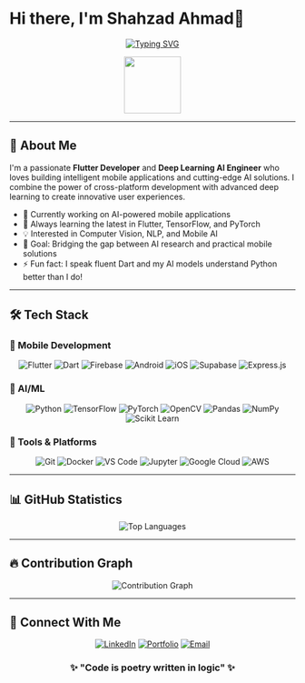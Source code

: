 # Hi there, I'm Shahzad Ahmad👋

<div align="center">
  
[![Typing SVG](https://readme-typing-svg.herokuapp.com?font=Fira+Code&size=30&duration=3000&pause=1000&color=00D9FF&center=true&vCenter=true&width=600&lines=Flutter+Developer;Deep+Learning+AI+Engineer;Mobile+App+Architect;Machine+Learning+Enthusiast)](https://git.io/typing-svg)

</div>

<div align="center">
  <img src="https://media.giphy.com/media/M9gbBd9nbDrOTu1Mqx/giphy.gif" width="100"/>
</div>

---

## 🚀 About Me

I'm a passionate **Flutter Developer** and **Deep Learning AI Engineer** who loves building intelligent mobile applications and cutting-edge AI solutions. I combine the power of cross-platform development with advanced deep learning to create innovative user experiences.

- 🔭 Currently working on AI-powered mobile applications
- 🌱 Always learning the latest in Flutter, TensorFlow, and PyTorch
- 💡 Interested in Computer Vision, NLP, and Mobile AI
- 🎯 Goal: Bridging the gap between AI research and practical mobile solutions
- ⚡ Fun fact: I speak fluent Dart and my AI models understand Python better than I do!

---

## 🛠️ Tech Stack

### 📱 Mobile Development
<div align="center">
  
![Flutter](https://img.shields.io/badge/Flutter-02569B?style=for-the-badge&logo=flutter&logoColor=white)
![Dart](https://img.shields.io/badge/Dart-0175C2?style=for-the-badge&logo=dart&logoColor=white)
![Firebase](https://img.shields.io/badge/Firebase-FFCA28?style=for-the-badge&logo=firebase&logoColor=black)
![Android](https://img.shields.io/badge/Android-3DDC84?style=for-the-badge&logo=android&logoColor=white)
![iOS](https://img.shields.io/badge/iOS-000000?style=for-the-badge&logo=ios&logoColor=white)
![Supabase](https://img.shields.io/badge/Supabase-3ECF8E?style=for-the-badge&logo=supabase&logoColor=white)
![Express.js](https://img.shields.io/badge/Express.js-000000?style=for-the-badge&logo=express&logoColor=white)


</div>

### 🤖 AI/ML 
<div align="center">
  
![Python](https://img.shields.io/badge/Python-3776AB?style=for-the-badge&logo=python&logoColor=white)
![TensorFlow](https://img.shields.io/badge/TensorFlow-FF6F00?style=for-the-badge&logo=tensorflow&logoColor=white)
![PyTorch](https://img.shields.io/badge/PyTorch-EE4C2C?style=for-the-badge&logo=pytorch&logoColor=white)
![OpenCV](https://img.shields.io/badge/OpenCV-27338e?style=for-the-badge&logo=OpenCV&logoColor=white)
![Pandas](https://img.shields.io/badge/Pandas-2C2D72?style=for-the-badge&logo=pandas&logoColor=white)
![NumPy](https://img.shields.io/badge/Numpy-777BB4?style=for-the-badge&logo=numpy&logoColor=white)
![Scikit Learn](https://img.shields.io/badge/scikit_learn-F7931E?style=for-the-badge&logo=scikit-learn&logoColor=white)

</div>

### 🔧 Tools & Platforms
<div align="center">
  
![Git](https://img.shields.io/badge/Git-F05032?style=for-the-badge&logo=git&logoColor=white)
![Docker](https://img.shields.io/badge/Docker-2CA5E0?style=for-the-badge&logo=docker&logoColor=white)
![VS Code](https://img.shields.io/badge/VS_Code-0078D4?style=for-the-badge&logo=visual%20studio%20code&logoColor=white)
![Jupyter](https://img.shields.io/badge/Jupyter-F37626?style=for-the-badge&logo=Jupyter&logoColor=white)
![Google Cloud](https://img.shields.io/badge/Google_Cloud-4285F4?style=for-the-badge&logo=google-cloud&logoColor=white)
![AWS](https://img.shields.io/badge/AWS-FF9900?style=for-the-badge&logo=amazon-aws&logoColor=white)

</div>

---

## 📊 GitHub Statistics

<!----
<div align="center">
  <img src="https://github-readme-stats.vercel.app/api?username=shahzad885&theme=tokyonight&hide_border=true&include_all_commits=true&count_private=true" alt="GitHub Stats" />
</div>

<div align="center">
  <img src="https://github-readme-streak-stats.herokuapp.com/?user=shahzad885&theme=tokyonight&hide_border=true" alt="GitHub Streak" />
</div>
-->
<div align="center">
  <img src="https://github-readme-stats.vercel.app/api/top-langs/?username=shahzad885&theme=tokyonight&hide_border=true&include_all_commits=true&count_private=true&layout=compact" alt="Top Languages" />
</div>

---

## 🔥 Contribution Graph

<div align="center">
  <img src="https://github-readme-activity-graph.vercel.app/graph?username=shahzad885&theme=tokyo-night&hide_border=true&bg_color=1A1B27&color=00D9FF&line=00D9FF&point=FFFFFF" alt="Contribution Graph" />
</div>

---

<!-- 
## 💼 Professional Experience

```yaml
current_focus:
  - Building AI-powered Flutter applications
  - Developing computer vision solutions for mobile
  - Implementing DL models for real-time inference
  - Contributing to open-source Flutter & AI projects

expertise:
  mobile_development:
    - Cross-platform app development with Flutter
    - State management (Provider, Bloc, Riverpod)
    - Custom UI/UX design and animations
    - Firebase integration and cloud services
    
  ai_engineering:
    - Deep learning model development
    - Computer vision and image processing
    - Model optimization for mobile deployment
    - TensorFlow Lite and Core ML integration
```
 -->
## 🤝 Connect With Me

<div align="center">
  
[![LinkedIn](https://img.shields.io/badge/LinkedIn-0077B5?style=for-the-badge&logo=linkedin&logoColor=white)](https://www.linkedin.com/in/shahzad-ahmad-741865225)
[![Portfolio](https://img.shields.io/badge/Portfolio-FF5722?style=for-the-badge&logo=google-chrome&logoColor=white)](https://shahzad.portfolio.theskypanel.com/)
[![Email](https://img.shields.io/badge/Email-D14836?style=for-the-badge&logo=gmail&logoColor=white)](mailto:shahzadktk885.com)

</div>

<div align="center">
  
<div align="center">
  
### ✨ "Code is poetry written in logic" ✨

